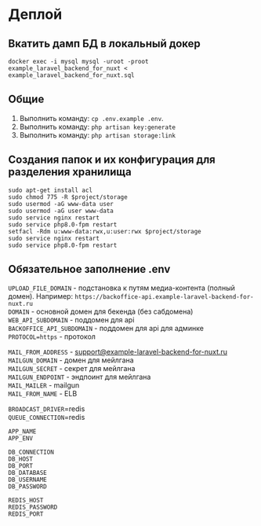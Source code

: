 # Деплой

## Вкатить дамп БД в локальный докер
```
docker exec -i mysql mysql -uroot -proot example_laravel_backend_for_nuxt < example_laravel_backend_for_nuxt.sql
```

## Общие
1. Выполнить команду: `cp .env.example .env`.
2. Выполнить команду: `php artisan key:generate`
3. Выполнить команду: `php artisan storage:link`

## Создания папок и их конфигурация для разделения хранилища

`sudo apt-get install acl`  
`sudo chmod 775 -R $project/storage`  
`sudo usermod -aG www-data user`  
`sudo usermod -aG user www-data`  
`sudo service nginx restart`  
`sudo service php8.0-fpm restart`  
`setfacl -Rdm u:www-data:rwx,u:user:rwx $project/storage`  
`sudo service nginx restart`  
`sudo service php8.0-fpm restart`

## Обязательное заполнение .env

`UPLOAD_FILE_DOMAIN` - подстановка к путям медиа-контента (полный домен). Например: `https://backoffice-api.example-laravel-backend-for-nuxt.ru`   
`DOMAIN` - основной домен для бекенда (без сабдомена)  
`WEB_API_SUBDOMAIN` - поддомен для api  
`BACKOFFICE_API_SUBDOMAIN` - поддомен для api для админке  
`PROTOCOL=https` - протокол

`MAIL_FROM_ADDRESS` - support@example-laravel-backend-for-nuxt.ru  
`MAILGUN_DOMAIN` - домен для мейлгана  
`MAILGUN_SECRET` - секрет для мейлгана  
`MAILGUN_ENDPOINT` - эндпоинт для мейлгана  
`MAIL_MAILER` - mailgun  
`MAIL_FROM_NAME` - ELB

`BROADCAST_DRIVER`=redis  
`QUEUE_CONNECTION`=redis

`APP_NAME`  
`APP_ENV`  

`DB_CONNECTION`  
`DB_HOST`  
`DB_PORT`  
`DB_DATABASE`  
`DB_USERNAME`  
`DB_PASSWORD`  

`REDIS_HOST`  
`REDIS_PASSWORD`  
`REDIS_PORT`